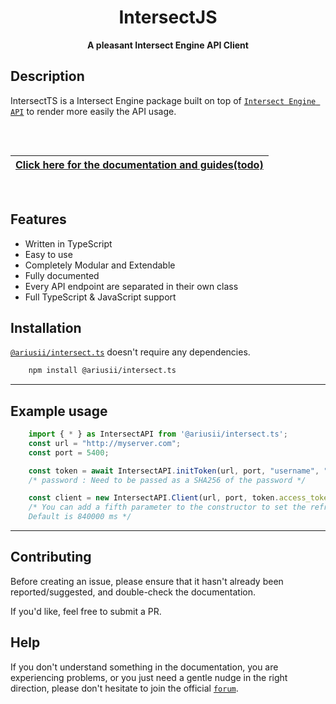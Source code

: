 <div align="center">

# IntersectJS
**A pleasant Intersect Engine API Client**

</div>

## Description

IntersectTS is a Intersect Engine package built on top of [`Intersect Engine API`](https://docs.freemmorpgmaker.com/en-US/api/v1/) to render more easily the API usage.

<div align="center" style="padding-top: 2rem; padding-bottom: 1rem">

| [**Click here for the documentation and guides(todo)**](TODO) |
| ------------------------------------------------------------------------------ |

</div>

## Features

-   Written in TypeScript
-   Easy to use
-   Completely Modular and Extendable
-   Fully documented
-   Every API endpoint are separated in their own class
-   Full TypeScript & JavaScript support

## Installation

[`@ariusii/intersect.ts`](https://www.npmjs.com/package/@ariusii/intersect.ts) doesn't require any dependencies.

```bash
    npm install @ariusii/intersect.ts
```

---

## Example usage
```js
    import { * } as IntersectAPI from '@ariusii/intersect.ts';
    const url = "http://myserver.com";
    const port = 5400;

    const token = await IntersectAPI.initToken(url, port, "username", "password");
    /* password : Need to be passed as a SHA256 of the password */

    const client = new IntersectAPI.Client(url, port, token.access_token, token.refresh_token);
    /* You can add a fifth parameter to the constructor to set the refresh interval in milliseconds.
    Default is 840000 ms */
```
---

## Contributing

Before creating an issue, please ensure that it hasn't already been reported/suggested, and double-check the documentation.

If you'd like, feel free to submit a PR.


## Help

If you don't understand something in the documentation, you are experiencing problems, or you just need a gentle nudge in the right direction, please don't hesitate to join the official [`forum`](https://www.ascensiongamedev.com/).
